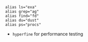 ```shell
alias ls="exa"
alias grep="ag"
alias find="fd"
alias du="dust"
alias ps="procs"
```

* `hyperfine` for performance testing
